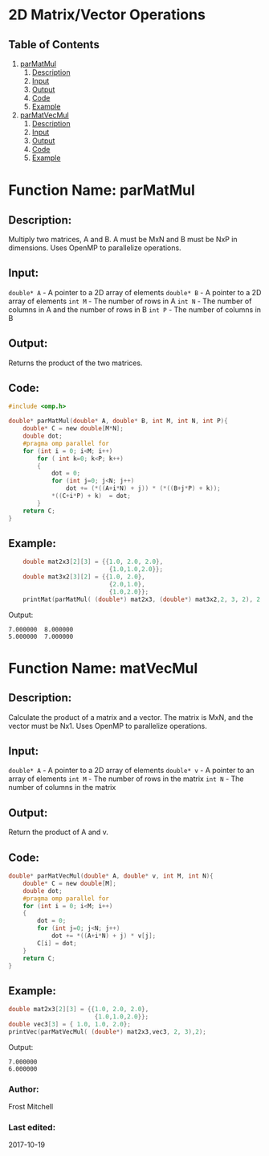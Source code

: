 # 2D Matrix/Vector Operations
## Table of Contents
1.  [parMatMul](#function-name-parmatmul)
    1. [Description](#description)
    2. [Input](#input)
    3. [Output](#output)
    4. [Code](#code)
    5. [Example](#example)
2. [parMatVecMul](#function-name-parmatvecmul)
    1. [Description](#description-1)
    2. [Input](#input-1)
    3. [Output](#output-1)
    4. [Code](#code-1)
    5. [Example](#example-1)

# Function Name: parMatMul

## Description: 
Multiply two matrices, A and B. A must be MxN and B must be NxP in dimensions.
Uses OpenMP to parallelize operations.

## Input:
`double* A` - A pointer to a 2D array of elements
`double* B` - A pointer to a 2D array of elements
`int M` - The number of rows in A
`int N` - The number of columns in A and the number of rows in B
`int P` - The number of columns in B

## Output:
Returns the product of the two matrices.

## Code:
```c
#include <omp.h>

double* parMatMul(double* A, double* B, int M, int N, int P){
    double* C = new double[M*N];
    double dot;
    #pragma omp parallel for
    for (int i = 0; i<M; i++)
        for ( int k=0; k<P; k++)
        {
            dot = 0;
            for (int j=0; j<N; j++)
                dot += (*((A+i*N) + j)) * (*((B+j*P) + k));
            *((C+i*P) + k)  = dot;
        }
    return C;
}
```

## Example:
```c
    double mat2x3[2][3] = {{1.0, 2.0, 2.0},
                            {1.0,1.0,2.0}};
    double mat3x2[3][2] = {{1.0, 2.0}, 
                            {2.0,1.0},
                            {1.0,2.0}};
    printMat(parMatMul( (double*) mat2x3, (double*) mat3x2,2, 3, 2), 2, 2);
```
Output:
``` 
7.000000  8.000000 
5.000000  7.000000 
```

# Function Name: matVecMul

## Description: 
Calculate the product of a matrix and a vector. The matrix is MxN, and the vector must be Nx1. Uses OpenMP to parallelize operations.

## Input:
`double* A` - A pointer to a 2D array of elements
`double* v` - A pointer to an array of elements
`int M` - The number of rows in the matrix 
`int N` - The number of columns in the matrix 

## Output:
Return the product of A and v. 

## Code:
```c
double* parMatVecMul(double* A, double* v, int M, int N){
    double* C = new double[M];
    double dot;
    #pragma omp parallel for
    for (int i = 0; i<M; i++)
    {
        dot = 0;
        for (int j=0; j<N; j++)
            dot += *((A+i*N) + j) * v[j];
        C[i] = dot;
    }
    return C;
}
```

## Example:
```c
double mat2x3[2][3] = {{1.0, 2.0, 2.0},
						{1.0,1.0,2.0}};
double vec3[3] = { 1.0, 1.0, 2.0};
printVec(parMatVecMul( (double*) mat2x3,vec3, 2, 3),2);
```
Output:
```
7.000000 
6.000000 
```

### Author: 
Frost Mitchell

### Last edited:
2017-10-19

